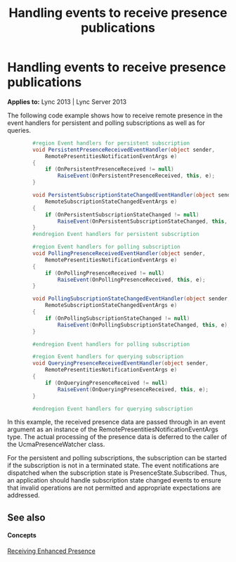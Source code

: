 ﻿---
title: Handling events to receive presence publications
TOCTitle: Handling events to receive presence publications
ms:assetid: a4484575-6a10-4952-bef0-fd86ca53d1f7
ms:mtpsurl: https://msdn.microsoft.com/en-us/library/Dn454654(v=office.15)
ms:contentKeyID: 57092907
ms.date: 07/24/2014
mtps_version: v=office.15
dev_langs:
- csharp
---

# Handling events to receive presence publications


**Applies to:** Lync 2013 | Lync Server 2013

The following code example shows how to receive remote presence in the event handlers for persistent and polling subscriptions as well as for queries.

```csharp
        #region Event handlers for persistent subscription 
        void PersistentPresenceReceivedEventHandler(object sender,
            RemotePresentitiesNotificationEventArgs e)
        {
            if (OnPersistentPresenceReceived != null)
                RaiseEvent(OnPersistentPresenceReceived, this, e);
        }

        void PersistentSubscriptionStateChangedEventHandler(object sender,
            RemoteSubscriptionStateChangedEventArgs e)
        {
            if (OnPersistentSubscriptionStateChanged != null)
                RaiseEvent(OnPersistentSubscriptionStateChanged, this, e);
        }
        #endregion Event handlers for persistent subscription

        #region Event handlers for polling subscription
        void PollingPresenceReceivedEventHandler(object sender,
            RemotePresentitiesNotificationEventArgs e)
        {
            if (OnPollingPresenceReceived != null)
                RaiseEvent(OnPollingPresenceReceived, this, e);
        }

        void PollingSubscriptionStateChangedEventHandler(object sender,
            RemoteSubscriptionStateChangedEventArgs e)
        {
            if (OnPollingSubscriptionStateChanged != null)
                RaiseEvent(OnPollingSubscriptionStateChanged, this, e);
        }

        #endregion Event handlers for polling subscription

        #region Event handlers for querying subscription
        void QueryingPresenceReceivedEventHandler(object sender,
            RemotePresentitiesNotificationEventArgs e)
        {
            if (OnQueryingPresenceReceived != null)
                RaiseEvent(OnQueryingPresenceReceived, this, e);
        }

        #endregion Event handlers for querying subscription

```

In this example, the received presence data are passed through in an event argument as an instance of the RemotePresentitiesNotificationEventArgs type. The actual processing of the presence data is deferred to the caller of the UcmaPresenceWatcher class.

For the persistent and polling subscriptions, the subscription can be started if the subscription is not in a terminated state. The event notifications are dispatched when the subscription state is PresenceState.Subscribed. Thus, an application should handle subscription state changed events to ensure that invalid operations are not permitted and appropriate expectations are addressed.

## See also

#### Concepts

[Receiving Enhanced Presence](receiving-enhanced-presence.md)

